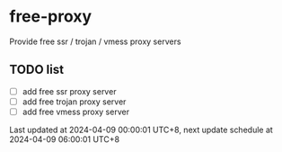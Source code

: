 
# free-proxy
Provide free ssr / trojan / vmess proxy servers


## TODO list
- [ ] add free ssr proxy server
- [ ] add free trojan proxy server
- [ ] add free vmess proxy server

Last updated at 2024-04-09 00:00:01 UTC+8, next update schedule at 2024-04-09 06:00:01 UTC+8

